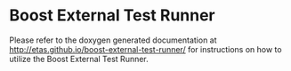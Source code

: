 # Boost External Test Runner

Please refer to the doxygen generated documentation at http://etas.github.io/boost-external-test-runner/ for instructions on how to utilize the Boost External Test Runner.

